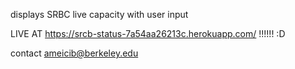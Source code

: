 displays SRBC live capacity with user input

LIVE AT https://srcb-status-7a54aa26213c.herokuapp.com/ !!!!!! :D

contact ameicib@berkeley.edu
